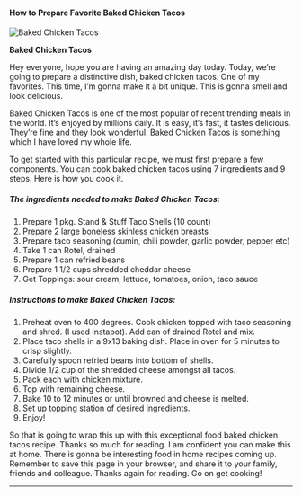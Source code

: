             

#### How to Prepare Favorite Baked Chicken Tacos

![Baked Chicken Tacos](https://img-global.cpcdn.com/recipes/7eff1ddc2d940b3f/751x532cq70/baked-chicken-tacos-recipe-main-photo.jpg)

**Baked Chicken Tacos**

Hey everyone, hope you are having an amazing day today. Today, we’re going to prepare a distinctive dish, baked chicken tacos. One of my favorites. This time, I’m gonna make it a bit unique. This is gonna smell and look delicious.

Baked Chicken Tacos is one of the most popular of recent trending meals in the world. It’s enjoyed by millions daily. It is easy, it’s fast, it tastes delicious. They’re fine and they look wonderful. Baked Chicken Tacos is something which I have loved my whole life.

To get started with this particular recipe, we must first prepare a few components. You can cook baked chicken tacos using 7 ingredients and 9 steps. Here is how you cook it.

##### The ingredients needed to make Baked Chicken Tacos:

1.  Prepare 1 pkg. Stand & Stuff Taco Shells (10 count)
2.  Prepare 2 large boneless skinless chicken breasts
3.  Prepare taco seasoning (cumin, chili powder, garlic powder, pepper etc)
4.  Take 1 can Rotel, drained
5.  Prepare 1 can refried beans
6.  Prepare 1 1/2 cups shredded cheddar cheese
7.  Get Toppings: sour cream, lettuce, tomatoes, onion, taco sauce

##### Instructions to make Baked Chicken Tacos:

1.  Preheat oven to 400 degrees. Cook chicken topped with taco seasoning and shred. (I used Instapot). Add can of drained Rotel and mix.
2.  Place taco shells in a 9x13 baking dish. Place in oven for 5 minutes to crisp slightly.
3.  Carefully spoon refried beans into bottom of shells.
4.  Divide 1/2 cup of the shredded cheese amongst all tacos.
5.  Pack each with chicken mixture.
6.  Top with remaining cheese.
7.  Bake 10 to 12 minutes or until browned and cheese is melted.
8.  Set up topping station of desired ingredients.
9.  Enjoy!

So that is going to wrap this up with this exceptional food baked chicken tacos recipe. Thanks so much for reading. I am confident you can make this at home. There is gonna be interesting food in home recipes coming up. Remember to save this page in your browser, and share it to your family, friends and colleague. Thanks again for reading. Go on get cooking!

* * *